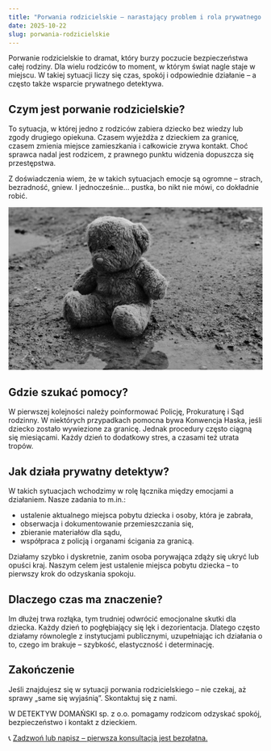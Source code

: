 ```yaml
---
title: "Porwania rodzicielskie – narastający problem i rola prywatnego detektywa"
date: 2025-10-22
slug: porwania-rodzicielskie
---
```


Porwanie rodzicielskie to dramat, który burzy poczucie bezpieczeństwa całej rodziny. Dla wielu rodziców to moment, w którym świat nagle staje w miejscu. W takiej sytuacji liczy się czas, spokój i odpowiednie działanie – a często także wsparcie prywatnego detektywa.

## Czym jest porwanie rodzicielskie?

To sytuacja, w której jedno z rodziców zabiera dziecko bez wiedzy lub zgody drugiego opiekuna. Czasem wyjeżdża z dzieckiem za granicę, czasem zmienia miejsce zamieszkania i całkowicie zrywa kontakt. Choć sprawca nadal jest rodzicem, z prawnego punktu widzenia dopuszcza się przestępstwa.

Z doświadczenia wiem, że w takich sytuacjach emocje są ogromne – strach, bezradność, gniew. I jednocześnie… pustka, bo nikt nie mówi, co dokładnie robić.

![Pluszowy miś siedzący w oknie, tylem do kamery, patrzący na zewnątrz. Obrazek ma melancholijny i przygnębiający charakter, odzwierciedlający poczucie straty i pustki, które mogą towarzyszyć w sytuacji porwania rodzicielskiego.](/images/blog/parental-kidnapping.webp)

## Gdzie szukać pomocy?

W pierwszej kolejności należy poinformować Policję, Prokuraturę i Sąd rodzinny. W niektórych przypadkach pomocna bywa Konwencja Haska, jeśli dziecko zostało wywiezione za granicę. Jednak procedury często ciągną się miesiącami. Każdy dzień to dodatkowy stres, a czasami też utrata tropów.

## Jak działa prywatny detektyw?

W takich sytuacjach wchodzimy w rolę łącznika między emocjami a działaniem. Nasze zadania to m.in.:

- ustalenie aktualnego miejsca pobytu dziecka i osoby, która je zabrała,
- obserwacja i dokumentowanie przemieszczania się,
- zbieranie materiałów dla sądu,
- współpraca z policją i organami ścigania za granicą.

Działamy szybko i dyskretnie, zanim osoba porywająca zdąży się ukryć lub opuści kraj. Naszym celem jest ustalenie miejsca pobytu dziecka – to pierwszy krok do odzyskania spokoju.

## Dlaczego czas ma znaczenie?

Im dłużej trwa rozłąka, tym trudniej odwrócić emocjonalne skutki dla dziecka. Każdy dzień to pogłębiający się lęk i dezorientacja. Dlatego często działamy równolegle z instytucjami publicznymi, uzupełniając ich działania o to, czego im brakuje – szybkość, elastyczność i determinację.

## Zakończenie

Jeśli znajdujesz się w sytuacji porwania rodzicielskiego – nie czekaj, aż sprawy „same się wyjaśnią”. Skontaktuj się z nami.

W DETEKTYW DOMAŃSKI sp. z o.o. pomagamy rodzicom odzyskać spokój, bezpieczeństwo i kontakt z dzieckiem.  

📞 [Zadzwoń lub napisz – pierwsza konsultacja jest bezpłatna.](/kontakt/)

